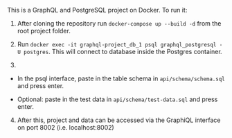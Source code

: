 
This is a GraphQL and PostgreSQL project on Docker. To run it:

1. After cloning the repository run `docker-compose up --build -d` from the root project folder.

2. Run `docker exec -it graphql-project_db_1 psql graphql_postgresql -U postgres`. This will connect to database inside the Postgres container.

3. 
  - In the psql interface, paste in the table schema in `api/schema/schema.sql` and press enter.

  - Optional: paste in the test data in `api/schema/test-data.sql` and press enter.

4. After this, project and data can be accessed via the GraphiQL interface on port 8002 (i.e. localhost:8002)